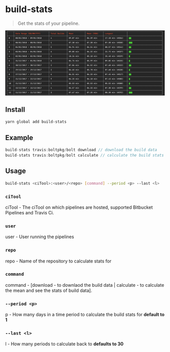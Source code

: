 # build-stats

> Get the stats of your pipeline.

![preview](preview.png)

## Install

```sh
yarn global add build-stats
```

## Example

```js
build-stats travis:boltpkg/bolt download // download the build data
build-stats travis:boltpkg/bolt calculate // calculate the build stats from downloaded data
```

## Usage

```sh
build-stats <ciTool>:<user>/<repo> [command] --period <p> --last <l>
```

### `ciTool`

ciTool - The ciTool on which pipelines are hosted, supported Bitbucket Pipelines and Travis Ci.

### `user`

user - User running the pipelines

### `repo`

repo - Name of the repository to calculate stats for

### `command`

command - [download - to downlaod the build data | calculate - to calculate the mean and see the stats of build data].

### `--period <p>`

p - How many days in a time period to calculate the build stats for **default to 1**

 ### `--last <l>`

l - How many periods to calculate back to **defaults to 30**

